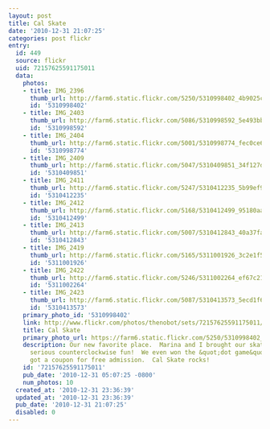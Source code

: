 ```yaml
---
layout: post
title: Cal Skate
date: '2010-12-31 21:07:25'
categories: post flickr
entry:
  id: 449
  source: flickr
  uid: 72157625591175011
  data:
    photos:
    - title: IMG_2396
      thumb_url: http://farm6.static.flickr.com/5250/5310998402_4b9025cbdc_s.jpg
      id: '5310998402'
    - title: IMG_2403
      thumb_url: http://farm6.static.flickr.com/5086/5310998592_5e493bbd1c_s.jpg
      id: '5310998592'
    - title: IMG_2404
      thumb_url: http://farm6.static.flickr.com/5001/5310998774_fec0ce60e0_s.jpg
      id: '5310998774'
    - title: IMG_2409
      thumb_url: http://farm6.static.flickr.com/5047/5310409851_34f127df81_s.jpg
      id: '5310409851'
    - title: IMG_2411
      thumb_url: http://farm6.static.flickr.com/5247/5310412235_5b99ef9400_s.jpg
      id: '5310412235'
    - title: IMG_2412
      thumb_url: http://farm6.static.flickr.com/5168/5310412499_95180aab68_s.jpg
      id: '5310412499'
    - title: IMG_2413
      thumb_url: http://farm6.static.flickr.com/5007/5310412843_40a37fac31_s.jpg
      id: '5310412843'
    - title: IMG_2419
      thumb_url: http://farm6.static.flickr.com/5165/5311001926_3c2e1f5894_s.jpg
      id: '5311001926'
    - title: IMG_2422
      thumb_url: http://farm6.static.flickr.com/5246/5311002264_ef67c21cef_s.jpg
      id: '5311002264'
    - title: IMG_2423
      thumb_url: http://farm6.static.flickr.com/5087/5310413573_5ecd1f6f93_s.jpg
      id: '5310413573'
    primary_photo_id: '5310998402'
    link: http://www.flickr.com/photos/thenobot/sets/72157625591175011/
    title: Cal Skate
    primary_photo_url: https://farm6.static.flickr.com/5250/5310998402_4b9025cbdc_m.jpg
    description: Our new favorite place.  Marina and I brought our skates for some
      serious counterclockwise fun!  We even won the &quot;dot game&quot; and she
      got a coupon for free admission.  Cal Skate rocks!
    id: '72157625591175011'
    pub_date: '2010-12-31 05:07:25 -0800'
    num_photos: 10
  created_at: '2010-12-31 23:36:39'
  updated_at: '2010-12-31 23:36:39'
  pub_date: '2010-12-31 21:07:25'
  disabled: 0
---
```

